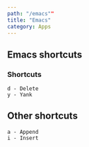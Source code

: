 ```yaml
---
path: "/emacs""
title: "Emacs"
category: Apps
---
```


## Emacs shortcuts

### Shortcuts

```
d - Delete
y - Yank
```

<!-- {.sup} -->

## Other shortcuts

```
a - Append
i - Insert
```
